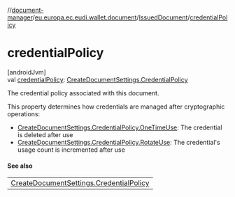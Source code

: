 //[document-manager](../../../index.md)/[eu.europa.ec.eudi.wallet.document](../index.md)/[IssuedDocument](index.md)/[credentialPolicy](credential-policy.md)

# credentialPolicy

[androidJvm]\
val [credentialPolicy](credential-policy.md): [CreateDocumentSettings.CredentialPolicy](../-create-document-settings/-credential-policy/index.md)

The credential policy associated with this document.

This property determines how credentials are managed after cryptographic operations:

- 
   [CreateDocumentSettings.CredentialPolicy.OneTimeUse](../-create-document-settings/-credential-policy/-one-time-use/index.md): The credential is deleted after use
- 
   [CreateDocumentSettings.CredentialPolicy.RotateUse](../-create-document-settings/-credential-policy/-rotate-use/index.md): The credential's usage count is incremented after use

#### See also

| |
|---|
| [CreateDocumentSettings.CredentialPolicy](../-create-document-settings/-credential-policy/index.md) |
